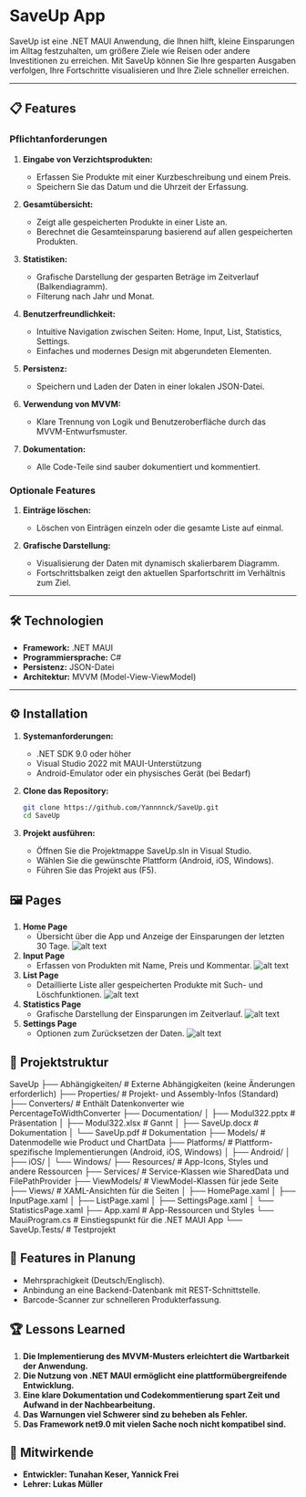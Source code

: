 # SaveUp App

SaveUp ist eine .NET MAUI Anwendung, die Ihnen hilft, kleine Einsparungen im Alltag festzuhalten, um größere Ziele wie Reisen oder andere Investitionen zu erreichen. Mit SaveUp können Sie Ihre gesparten Ausgaben verfolgen, Ihre Fortschritte visualisieren und Ihre Ziele schneller erreichen.

---

## 📋 **Features**
### Pflichtanforderungen
1. **Eingabe von Verzichtsprodukten:**
   - Erfassen Sie Produkte mit einer Kurzbeschreibung und einem Preis.
   - Speichern Sie das Datum und die Uhrzeit der Erfassung.

2. **Gesamtübersicht:**
   - Zeigt alle gespeicherten Produkte in einer Liste an.
   - Berechnet die Gesamteinsparung basierend auf allen gespeicherten Produkten.

3. **Statistiken:**
   - Grafische Darstellung der gesparten Beträge im Zeitverlauf (Balkendiagramm).
   - Filterung nach Jahr und Monat.

4. **Benutzerfreundlichkeit:**
   - Intuitive Navigation zwischen Seiten: Home, Input, List, Statistics, Settings.
   - Einfaches und modernes Design mit abgerundeten Elementen.

5. **Persistenz:**
   - Speichern und Laden der Daten in einer lokalen JSON-Datei.

6. **Verwendung von MVVM:**
   - Klare Trennung von Logik und Benutzeroberfläche durch das MVVM-Entwurfsmuster.

7. **Dokumentation:**
   - Alle Code-Teile sind sauber dokumentiert und kommentiert.

### Optionale Features
1. **Einträge löschen:**
   - Löschen von Einträgen einzeln oder die gesamte Liste auf einmal.

2. **Grafische Darstellung:**
   - Visualisierung der Daten mit dynamisch skalierbarem Diagramm.
   - Fortschrittsbalken zeigt den aktuellen Sparfortschritt im Verhältnis zum Ziel.

---

## 🛠 **Technologien**
- **Framework:** .NET MAUI
- **Programmiersprache:** C#
- **Persistenz:** JSON-Datei
- **Architektur:** MVVM (Model-View-ViewModel)

---

## ⚙️ **Installation**
1. **Systemanforderungen:**
   - .NET SDK 9.0 oder höher
   - Visual Studio 2022 mit MAUI-Unterstützung
   - Android-Emulator oder ein physisches Gerät (bei Bedarf)

2. **Clone das Repository:**
   ```bash
   git clone https://github.com/Yannnnck/SaveUp.git
   cd SaveUp

1. **Projekt ausführen:**
   - Öffnen Sie die Projektmappe SaveUp.sln in Visual Studio.
   - Wählen Sie die gewünschte Plattform (Android, iOS, Windows).
   - Führen Sie das Projekt aus (F5).

## 🖼 Pages
1. **Home Page**
   - Übersicht über die App und Anzeige der Einsparungen der letzten 30 Tage.
     ![alt text](image.png)
2. **Input Page**
   - Erfassen von Produkten mit Name, Preis und Kommentar.
     ![alt text](image-1.png)
3. **List Page**
   - Detaillierte Liste aller gespeicherten Produkte mit Such- und Löschfunktionen.
     ![alt text](image-2.png)
4. **Statistics Page**
   - Grafische Darstellung der Einsparungen im Zeitverlauf.
     ![alt text](image-3.png)
5. **Settings Page**
   - Optionen zum Zurücksetzen der Daten.
     ![alt text](image-4.png)

## 📂 Projektstruktur
SaveUp
├── Abhängigkeiten/            # Externe Abhängigkeiten (keine Änderungen erforderlich)
├── Properties/                # Projekt- und Assembly-Infos (Standard)
├── Converters/                # Enthält Datenkonverter wie PercentageToWidthConverter
├──  Documentation/
│   ├── Modul322.pptx          # Präsentation
│   ├── Modul322.xlsx          # Gannt
│   ├── SaveUp.docx            # Dokumentation
│   └── SaveUp.pdf             # Dokumentation
├── Models/                    # Datenmodelle wie Product und ChartData
├── Platforms/                 # Plattform-spezifische Implementierungen (Android, iOS, Windows)
│   ├── Android/
│   ├── iOS/
│   └── Windows/
├── Resources/                 # App-Icons, Styles und andere Ressourcen
├── Services/                  # Service-Klassen wie SharedData und FilePathProvider
├── ViewModels/                # ViewModel-Klassen für jede Seite
├── Views/                     # XAML-Ansichten für die Seiten
│   ├── HomePage.xaml
│   ├── InputPage.xaml
│   ├── ListPage.xaml
│   ├── SettingsPage.xaml
│   └── StatisticsPage.xaml
├── App.xaml                   # App-Ressourcen und Styles
└── MauiProgram.cs             # Einstiegspunkt für die .NET MAUI App
└── SaveUp.Tests/              # Testprojekt


## 🚀 Features in Planung
   - Mehrsprachigkeit (Deutsch/Englisch).
   - Anbindung an eine Backend-Datenbank mit REST-Schnittstelle.
   - Barcode-Scanner zur schnelleren Produkterfassung.

## 🏆 Lessons Learned
1. **Die Implementierung des MVVM-Musters erleichtert die Wartbarkeit der Anwendung.**
2. **Die Nutzung von .NET MAUI ermöglicht eine plattformübergreifende Entwicklung.**
3. **Eine klare Dokumentation und Codekommentierung spart Zeit und Aufwand in der Nachbearbeitung.**
4. **Das Warnungen viel Schwerer sind zu beheben als Fehler.**
5. **Das Framework net9.0 mit vielen Sache noch nicht kompatibel sind.**

## 👥 Mitwirkende
   - **Entwickler: Tunahan Keser, Yannick Frei**
   - **Lehrer: Lukas Müller**